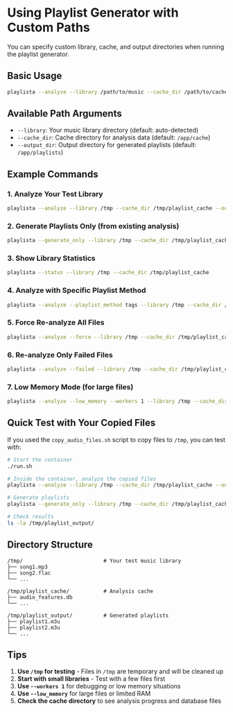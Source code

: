 # Using Playlist Generator with Custom Paths

You can specify custom library, cache, and output directories when running the playlist generator.

## Basic Usage

```bash
playlista --analyze --library /path/to/music --cache_dir /path/to/cache --output_dir /path/to/output
```

## Available Path Arguments

- `--library`: Your music library directory (default: auto-detected)
- `--cache_dir`: Cache directory for analysis data (default: `/app/cache`)
- `--output_dir`: Output directory for generated playlists (default: `/app/playlists`)

## Example Commands

### 1. Analyze Your Test Library
```bash
playlista --analyze --library /tmp --cache_dir /tmp/playlist_cache --output_dir /tmp/playlist_output --workers 2
```

### 2. Generate Playlists Only (from existing analysis)
```bash
playlista --generate_only --library /tmp --cache_dir /tmp/playlist_cache --output_dir /tmp/playlist_output
```

### 3. Show Library Statistics
```bash
playlista --status --library /tmp --cache_dir /tmp/playlist_cache
```

### 4. Analyze with Specific Playlist Method
```bash
playlista --analyze --playlist_method tags --library /tmp --cache_dir /tmp/playlist_cache --output_dir /tmp/playlist_output
```

### 5. Force Re-analyze All Files
```bash
playlista --analyze --force --library /tmp --cache_dir /tmp/playlist_cache --output_dir /tmp/playlist_output
```

### 6. Re-analyze Only Failed Files
```bash
playlista --analyze --failed --library /tmp --cache_dir /tmp/playlist_cache --output_dir /tmp/playlist_output
```

### 7. Low Memory Mode (for large files)
```bash
playlista --analyze --low_memory --workers 1 --library /tmp --cache_dir /tmp/playlist_cache --output_dir /tmp/playlist_output
```

## Quick Test with Your Copied Files

If you used the `copy_audio_files.sh` script to copy files to `/tmp`, you can test with:

```bash
# Start the container
./run.sh

# Inside the container, analyze the copied files
playlista --analyze --library /tmp --cache_dir /tmp/playlist_cache --output_dir /tmp/playlist_output --workers 2

# Generate playlists
playlista --generate_only --library /tmp --cache_dir /tmp/playlist_cache --output_dir /tmp/playlist_output

# Check results
ls -la /tmp/playlist_output/
```

## Directory Structure

```
/tmp/                          # Your test music library
├── song1.mp3
├── song2.flac
└── ...

/tmp/playlist_cache/           # Analysis cache
├── audio_features.db
└── ...

/tmp/playlist_output/          # Generated playlists
├── playlist1.m3u
├── playlist2.m3u
└── ...
```

## Tips

1. **Use `/tmp` for testing** - Files in `/tmp` are temporary and will be cleaned up
2. **Start with small libraries** - Test with a few files first
3. **Use `--workers 1`** for debugging or low memory situations
4. **Use `--low_memory`** for large files or limited RAM
5. **Check the cache directory** to see analysis progress and database files 